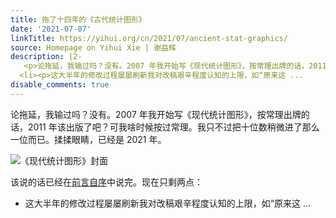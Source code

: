 ```yaml
---
title: 拖了十四年的《古代统计图形》
date: '2021-07-07'
linkTitle: https://yihui.org/cn/2021/07/ancient-stat-graphics/
source: Homepage on Yihui Xie | 谢益辉
description: |2-
   <p>论拖延，我输过吗？没有。2007 年我开始写《现代统计图形》，按常理出牌的话，2011 年该出版了吧？可我啥时候按过常理。我只不过把十位数稍微进了那么一位而已。揉揉眼睛，已经是 2021 年。</p> <p><img src="https://user-images.githubusercontent.com/163582/124625196-3814e280-de43-11eb-8ed0-510c3503d37d.png" alt="《现代统计图形》封面" /></p> <p>该说的话已经在<a href="https://msg2020.pzhao.org/preface-xie/">前言自序</a>中说完。现在只剩两点：</p> <ul>
  <li><p>这大半年的修改过程屡屡刷新我对改稿艰辛程度认知的上限，如“原来这 ...
disable_comments: true
---
```

 <p>论拖延，我输过吗？没有。2007 年我开始写《现代统计图形》，按常理出牌的话，2011 年该出版了吧？可我啥时候按过常理。我只不过把十位数稍微进了那么一位而已。揉揉眼睛，已经是 2021 年。</p> <p><img src="https://user-images.githubusercontent.com/163582/124625196-3814e280-de43-11eb-8ed0-510c3503d37d.png" alt="《现代统计图形》封面" /></p> <p>该说的话已经在<a href="https://msg2020.pzhao.org/preface-xie/">前言自序</a>中说完。现在只剩两点：</p> <ul>
<li><p>这大半年的修改过程屡屡刷新我对改稿艰辛程度认知的上限，如“原来这 ...